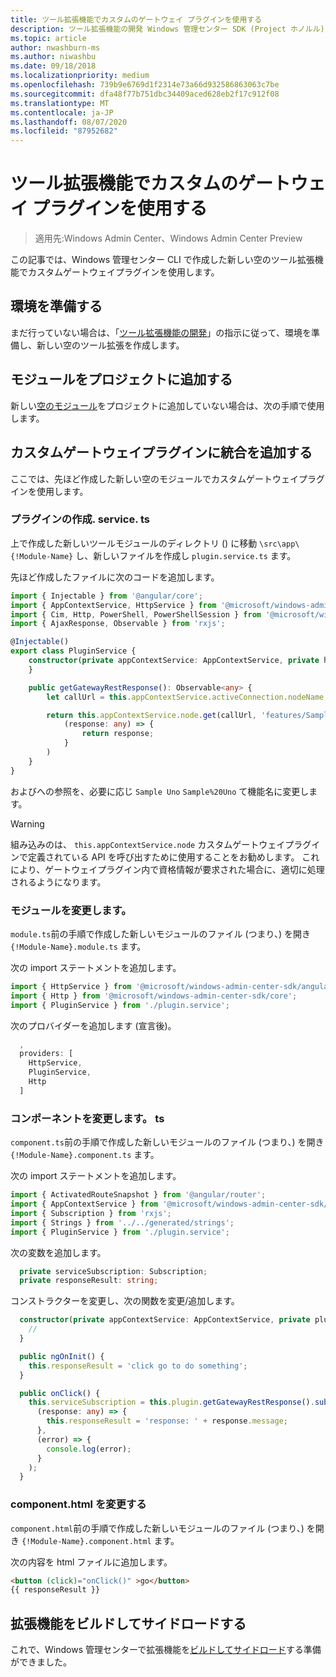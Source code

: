 ```yaml
---
title: ツール拡張機能でカスタムのゲートウェイ プラグインを使用する
description: ツール拡張機能の開発 Windows 管理センター SDK (Project ホノルル)-ツール拡張機能でカスタムゲートウェイプラグインを使用する
ms.topic: article
author: nwashburn-ms
ms.author: niwashbu
ms.date: 09/18/2018
ms.localizationpriority: medium
ms.openlocfilehash: 739b9e6769d1f2314e73a66d932586863063c7be
ms.sourcegitcommit: dfa48f77b751dbc34409aced628eb2f17c912f08
ms.translationtype: MT
ms.contentlocale: ja-JP
ms.lasthandoff: 08/07/2020
ms.locfileid: "87952682"
---
```

# <a name="use-a-custom-gateway-plugin-in-your-tool-extension"></a>ツール拡張機能でカスタムのゲートウェイ プラグインを使用する

>適用先:Windows Admin Center、Windows Admin Center Preview

この記事では、Windows 管理センター CLI で作成した新しい空のツール拡張機能でカスタムゲートウェイプラグインを使用します。

## <a name="prepare-your-environment"></a>環境を準備する ##

まだ行っていない場合は、「[ツール拡張機能の開発](../develop-tool.md)」の指示に従って、環境を準備し、新しい空のツール拡張を作成します。

## <a name="add-a-module-to-your-project"></a>モジュールをプロジェクトに追加する ##

新しい[空のモジュール](add-module.md)をプロジェクトに追加していない場合は、次の手順で使用します。

## <a name="add-integration-to-custom-gateway-plugin"></a>カスタムゲートウェイプラグインに統合を追加する ##

ここでは、先ほど作成した新しい空のモジュールでカスタムゲートウェイプラグインを使用します。

### <a name="create-pluginservicets"></a>プラグインの作成. service. ts

上で作成した新しいツールモジュールのディレクトリ () に移動 ```\src\app\{!Module-Name}``` し、新しいファイルを作成し ```plugin.service.ts``` ます。

先ほど作成したファイルに次のコードを追加します。
``` ts
import { Injectable } from '@angular/core';
import { AppContextService, HttpService } from '@microsoft/windows-admin-center-sdk/angular';
import { Cim, Http, PowerShell, PowerShellSession } from '@microsoft/windows-admin-center-sdk/core';
import { AjaxResponse, Observable } from 'rxjs';

@Injectable()
export class PluginService {
    constructor(private appContextService: AppContextService, private http: Http) {
    }

    public getGatewayRestResponse(): Observable<any> {
        let callUrl = this.appContextService.activeConnection.nodeName;

        return this.appContextService.node.get(callUrl, 'features/Sample%20Uno').map(
            (response: any) => {
                return response;
            }
        )
    }
}
```

およびへの参照を、必要に応じ ```Sample Uno``` ```Sample%20Uno``` て機能名に変更します。

> [!WARNING]
> 組み込みのは、 ```this.appContextService.node``` カスタムゲートウェイプラグインで定義されている API を呼び出すために使用することをお勧めします。 これにより、ゲートウェイプラグイン内で資格情報が要求された場合に、適切に処理されるようになります。

### <a name="modify-modulets"></a>モジュールを変更します。

```module.ts```前の手順で作成した新しいモジュールのファイル (つまり、) を開き ```{!Module-Name}.module.ts``` ます。

次の import ステートメントを追加します。

``` ts
import { HttpService } from '@microsoft/windows-admin-center-sdk/angular';
import { Http } from '@microsoft/windows-admin-center-sdk/core';
import { PluginService } from './plugin.service';
```

次のプロバイダーを追加します (宣言後)。

``` ts
  ,
  providers: [
    HttpService,
    PluginService,
    Http
  ]
```

### <a name="modify-componentts"></a>コンポーネントを変更します。 ts

```component.ts```前の手順で作成した新しいモジュールのファイル (つまり、) を開き ```{!Module-Name}.component.ts``` ます。

次の import ステートメントを追加します。

``` ts
import { ActivatedRouteSnapshot } from '@angular/router';
import { AppContextService } from '@microsoft/windows-admin-center-sdk/angular';
import { Subscription } from 'rxjs';
import { Strings } from '../../generated/strings';
import { PluginService } from './plugin.service';
```

次の変数を追加します。

``` ts
  private serviceSubscription: Subscription;
  private responseResult: string;
```

コンストラクターを変更し、次の関数を変更/追加します。

``` ts
  constructor(private appContextService: AppContextService, private plugin: PluginService) {
    //
  }

  public ngOnInit() {
    this.responseResult = 'click go to do something';
  }

  public onClick() {
    this.serviceSubscription = this.plugin.getGatewayRestResponse().subscribe(
      (response: any) => {
        this.responseResult = 'response: ' + response.message;
      },
      (error) => {
        console.log(error);
      }
    );
  }
```

### <a name="modify-componenthtml"></a>component.html を変更する ###

```component.html```前の手順で作成した新しいモジュールのファイル (つまり、) を開き ```{!Module-Name}.component.html``` ます。

次の内容を html ファイルに追加します。
``` html
<button (click)="onClick()" >go</button>
{{ responseResult }}
```

## <a name="build-and-side-load-your-extension"></a>拡張機能をビルドしてサイドロードする

これで、Windows 管理センターで拡張機能を[ビルドしてサイドロード](../develop-tool.md#build-and-side-load-your-extension)する準備ができました。

